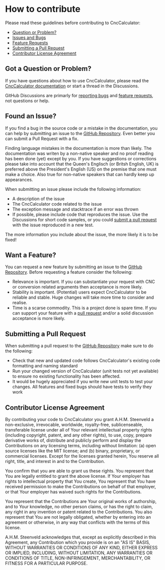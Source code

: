 # How to contribute

Please read these guidelines before contributing to CncCalculator:

 - [Question or Problem?](#question)
 - [Issues and Bugs](#issue)
 - [Feature Requests](#feature)
 - [Submitting a Pull Request](#pullrequest)
 - [Contributor License Agreement](#cla)


## <a name="question"></a> Got a Question or Problem?

If you have questions about how to use CncCalculator, please read the
[CncCalculator documentation][documentation] or start a thread in the Discussions.

GitHub Discussions are primarly for [reporting bugs](#issue) and [feature requests](#feature), not
questions or help.


## <a name="issue"></a> Found an Issue?

If you find a bug in the source code or a mistake in the documentation, you can help by
submitting an issue to the [GitHub Repository][github]. Even better you can submit a 
Pull Request with a fix.

Finding language mistakes in the documentation is more than likely. The documentation was 
writen by a non-native speaker and no proof reading has been done (yet) except by you.
If you have suggestions or corrections please take into account that the Queen's Englisch
(or Britsh English, UK) is preferred above the President's English (US) on the premise that
one must make a choice. Also true for non-native speakers that can hardly keep up appearances.

When submitting an issue please include the following information:

- A description of the issue
- The CncCalculator code related to the issue
- The exception message and stacktrace if an error was thrown
- If possible, please include code that reproduces the issue. Use the Discussions for short code
samples, or you could [submit a pull request](#pullrequest) with the issue reproduced in a new test.

The more information you include about the issue, the more likely it is to be fixed!


## <a name="feature"></a> Want a Feature?

You can request a new feature by submitting an issue to the [GitHub Repository][github]. Before
requesting a feature consider the following:

- Relevance is important. If you can substantiate your request with CNC or conversion related
arguments then acceptance is more likely.
- Stability is important. (Potential) users expect CncCalculator to be reliable and stable.
Huge changes will take more time to consider and realise.
- Time is a scarse commodity. This is a project done is spare time. If you can support your
feature with a [pull request](#pullrequest) and/or a solid discussion acceptance is more likely.


## <a name="pullrequest"></a> Submitting a Pull Request

When submitting a pull request to the [GitHub Repository][github] make sure to do the following:

- Check that new and updated code follows CncCalculator's existing code formatting and naming standard
- Run your changed version of CncCalculator (unit tests not yet available) to ensure no existing 
functionality has been affected.
- It would be hugely appreciated if you write new unit tests to test your changes.
All features and fixed bugs should have tests to verify they work


## <a name="cla"></a> Contributor License Agreement

By contributing your code to CncCalculator you grant A.H.M. Steenveld a non-exclusive, irrevocable, worldwide,
royalty-free, sublicenseable, transferable license under all of Your relevant intellectual property rights
(including copyright, patent, and any other rights), to use, copy, prepare derivative works of, distribute and
publicly perform and display the Contributions on any licensing terms, including without limitation:
(a) open source licenses like the MIT license; and (b) binary, proprietary, or commercial licenses. Except for the
licenses granted herein, You reserve all right, title, and interest in and to the Contribution.

You confirm that you are able to grant us these rights. You represent that You are legally entitled to grant the
above license. If Your employer has rights to intellectual property that You create, You represent that You have
received permission to make the Contributions on behalf of that employer, or that Your employer has waived such
rights for the Contributions.

You represent that the Contributions are Your original works of authorship, and to Your knowledge, no other person
claims, or has the right to claim, any right in any invention or patent related to the Contributions. You also
represent that You are not legally obligated, whether by entering into an agreement or otherwise, in any way that
conflicts with the terms of this license.

A.H.M. Steenveld acknowledges that, except as explicitly described in this Agreement, any Contribution which
you provide is on an "AS IS" BASIS, WITHOUT WARRANTIES OR CONDITIONS OF ANY KIND, EITHER EXPRESS OR IMPLIED,
INCLUDING, WITHOUT LIMITATION, ANY WARRANTIES OR CONDITIONS OF TITLE, NON-INFRINGEMENT, MERCHANTABILITY, OR FITNESS
FOR A PARTICULAR PURPOSE.


[github]: https://github.com/papaathome/CncCalculator
[documentation]:https://github.com/papaathome/CncCalculator/tree/main/doc
[pullrequesthelp]: https://help.github.com/articles/using-pull-requests
